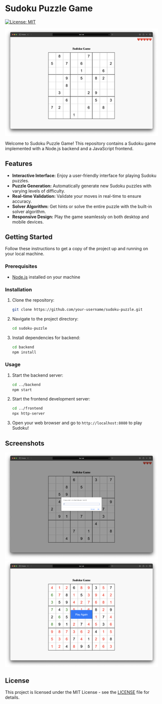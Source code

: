 # Sudoku Puzzle Game
[![License: MIT](https://img.shields.io/badge/License-MIT-yellow.svg)](https://opensource.org/licenses/MIT)


![Demo](demo.png)

Welcome to Sudoku Puzzle Game! This repository contains a Sudoku game implemented with a Node.js backend and a JavaScript frontend.

## Features

- **Interactive Interface:** Enjoy a user-friendly interface for playing Sudoku puzzles.
- **Puzzle Generation:** Automatically generate new Sudoku puzzles with varying levels of difficulty.
- **Real-time Validation:** Validate your moves in real-time to ensure accuracy.
- **Solver Algorithm:** Get hints or solve the entire puzzle with the built-in solver algorithm.
- **Responsive Design:** Play the game seamlessly on both desktop and mobile devices.

## Getting Started

Follow these instructions to get a copy of the project up and running on your local machine.

### Prerequisites

- [Node.js](https://nodejs.org/) installed on your machine

### Installation

1. Clone the repository:

   ```bash
   git clone https://github.com/your-username/sudoku-puzzle.git
   ```

2. Navigate to the project directory:

   ```bash
   cd sudoku-puzzle
   ```

3. Install dependencies for backend:

   ```bash
   cd backend
   npm install
   ```

### Usage

1. Start the backend server:

   ```bash
   cd ../backend
   npm start
   ```

2. Start the frontend development server:

   ```bash
   cd ../frontend
   npx http-server
   ```

3. Open your web browser and go to `http://localhost:8080` to play Sudoku!

## Screenshots

![Screenshot1](screenshot/screenshot1.png)
![Screenshot2](screenshot/screenshot2.png)

## License

This project is licensed under the MIT License - see the [LICENSE](https://opensource.org/licenses/MIT) file for details.

